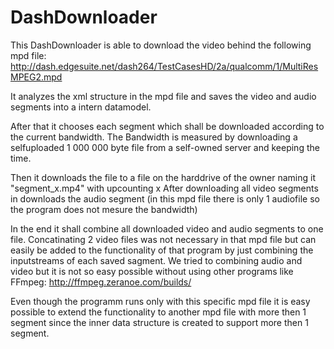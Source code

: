 # DashDownloader

This DashDownloader is able to download the video behind the following mpd file:
http://dash.edgesuite.net/dash264/TestCasesHD/2a/qualcomm/1/MultiResMPEG2.mpd

It analyzes the xml structure in the mpd file and saves the video and audio segments into a intern datamodel.

After that it chooses each segment which shall be downloaded according to the current bandwidth.
The Bandwidth is measured by downloading a selfuploaded 1 000 000 byte file from a self-owned server and keeping the time.

Then it downloads the file to a file on the harddrive of the owner naming it "segment_x.mp4" with upcounting x
After downloading all video segments in downloads the audio segment (in this mpd file there is only 1 audiofile so the program does 
not mesure the bandwidth)

In the end it shall combine all downloaded video and audio segments to one file.
Concatinating 2 video files was not necessary in that mpd file but can easily be added to the functionality of that program by just
combining the inputstreams of each saved sagment.
We tried to combining audio and video but it is not so easy possible without using other programs like FFmpeg: http://ffmpeg.zeranoe.com/builds/

Even though the programm runs only with this specific mpd file it is easy possible to extend the functionality to another mpd file with
more then 1 segment since the inner data structure is created to support more then 1 segment.
